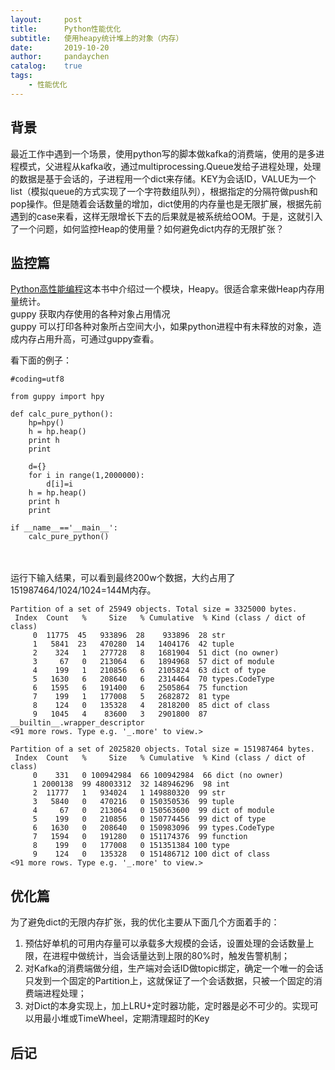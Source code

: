 ```yaml
---
layout:     post
title:      Python性能优化
subtitle:   使用heapy统计堆上的对象（内存）
date:       2019-10-20
author:     pandaychen
catalog:    true
tags:
    - 性能优化
---
```


##  背景
最近工作中遇到一个场景，使用python写的脚本做kafka的消费端，使用的是多进程模式，父进程从kafka收，通过multiprocessing.Queue发给子进程处理，处理的数据是基于会话的，子进程用一个dict来存储。KEY为会话ID，VALUE为一个list（模拟queue的方式实现了一个字符数组队列），根据指定的分隔符做push和pop操作。但是随着会话数量的增加，dict使用的内存量也是无限扩展，根据先前遇到的case来看，这样无限增长下去的后果就是被系统给OOM。于是，这就引入了一个问题，如何监控Heap的使用量？如何避免dict内存的无限扩张？


##  监控篇
[Python高性能编程](https://book.douban.com/subject/27064848/)这本书中介绍过一个模块，Heapy。很适合拿来做Heap内存用量统计。<br>
guppy 获取内存使用的各种对象占用情况<br>
guppy 可以打印各种对象所占空间大小，如果python进程中有未释放的对象，造成内存占用升高，可通过guppy查看。<br>

看下面的例子：
```
#coding=utf8

from guppy import hpy

def calc_pure_python():
    hp=hpy()
    h = hp.heap()
    print h
    print

    d={}
    for i in range(1,2000000):
        d[i]=i	
    h = hp.heap()
    print h
    print

if __name__=='__main__':
	calc_pure_python()
```

<br><br>
运行下输入结果，可以看到最终200w个数据，大约占用了151987464/1024/1024=144M内存。
```
Partition of a set of 25949 objects. Total size = 3325000 bytes.
 Index  Count   %     Size   % Cumulative  % Kind (class / dict of class)
     0  11775  45   933896  28    933896  28 str
     1   5841  23   470280  14   1404176  42 tuple
     2    324   1   277728   8   1681904  51 dict (no owner)
     3     67   0   213064   6   1894968  57 dict of module
     4    199   1   210856   6   2105824  63 dict of type
     5   1630   6   208640   6   2314464  70 types.CodeType
     6   1595   6   191400   6   2505864  75 function
     7    199   1   177008   5   2682872  81 type
     8    124   0   135328   4   2818200  85 dict of class
     9   1045   4    83600   3   2901800  87 __builtin__.wrapper_descriptor
<91 more rows. Type e.g. '_.more' to view.>

Partition of a set of 2025820 objects. Total size = 151987464 bytes.
 Index  Count   %     Size   % Cumulative  % Kind (class / dict of class)
     0    331   0 100942984  66 100942984  66 dict (no owner)
     1 2000138  99 48003312  32 148946296  98 int
     2  11777   1   934024   1 149880320  99 str
     3   5840   0   470216   0 150350536  99 tuple
     4     67   0   213064   0 150563600  99 dict of module
     5    199   0   210856   0 150774456  99 dict of type
     6   1630   0   208640   0 150983096  99 types.CodeType
     7   1594   0   191280   0 151174376  99 function
     8    199   0   177008   0 151351384 100 type
     9    124   0   135328   0 151486712 100 dict of class
<91 more rows. Type e.g. '_.more' to view.>
```

##  优化篇
为了避免dict的无限内存扩张，我的优化主要从下面几个方面着手的：
1.  预估好单机的可用内存量可以承载多大规模的会话，设置处理的会话数量上限，在进程中做统计，当会话量达到上限的80%时，触发告警机制；
2.  对Kafka的消费端做分组，生产端对会话ID做topic绑定，确定一个唯一的会话只发到一个固定的Partition上，这就保证了一个会话数据，只被一个固定的消费端进程处理；
3.  对Dict的本身实现上，加上LRU+定时器功能，定时器是必不可少的。实现可以用最小堆或TimeWheel，定期清理超时的Key


##  后记